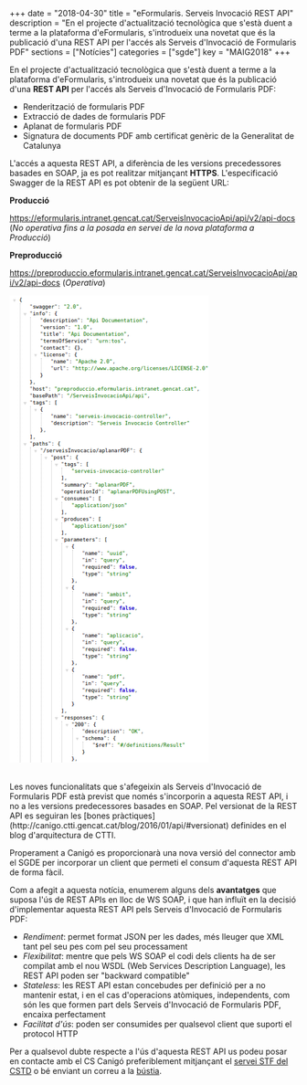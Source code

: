+++
date        = "2018-04-30"
title       = "eFormularis. Serveis Invocació REST API"
description = "En el projecte d'actualització tecnològica que s'està duent a terme a la plataforma d'eFormularis, s'introdueix una novetat que és la publicació d'una REST API per l'accés als Serveis d'Invocació de Formularis PDF"
sections    = ["Notícies"]
categories  = ["sgde"]
key         = "MAIG2018"
+++

En el projecte d'actualització tecnològica que s'està duent a terme a la plataforma d'eFormularis, s'introdueix una novetat que és la publicació d'una **REST API** per l'accés als Serveis d'Invocació de Formularis PDF:

* Renderització de formularis PDF
* Extracció de dades de formularis PDF
* Aplanat de formularis PDF
* Signatura de documents PDF amb certificat genèric de la Generalitat de Catalunya

L'accés a aquesta REST API, a diferència de les versions precedessores basades en SOAP, ja es pot realitzar mitjançant **HTTPS**. L'especificació Swagger de la REST API es pot obtenir de la següent URL:

**Producció**

https://eformularis.intranet.gencat.cat/ServeisInvocacioApi/api/v2/api-docs (*No operativa fins a la posada en servei de la nova plataforma a Producció*)

**Preproducció**

https://preproduccio.eformularis.intranet.gencat.cat/ServeisInvocacioApi/api/v2/api-docs (*Operativa*)

![eforms-swagger-specification](/images/news/serveis-invocacio-rest-api.png)

<br>
Les noves funcionalitats que s'afegeixin als Serveis d'Invocació de Formularis PDF està previst que només s'incorporin a aquesta REST API, i no a les versions predecessores basades en SOAP. Pel versionat de la REST API es seguiran les [bones pràctiques](http://canigo.ctti.gencat.cat/blog/2016/01/api/#versionat) definides en el blog d'arquitectura de CTTI.

Properament a Canigó es proporcionarà una nova versió del connector amb el SGDE per incorporar un client que permeti el consum d'aquesta REST API de forma fàcil.

Com a afegit a aquesta notícia, enumerem alguns dels **avantatges** que suposa l'ús de REST APIs en lloc de WS SOAP, i que han influït en la decisió d'implementar aquesta REST API pels Serveis d'Invocació de Formularis PDF:

* *Rendiment*: permet format JSON per les dades, més lleuger que XML tant pel seu pes com pel seu processament
* *Flexibilitat*: mentre que pels WS SOAP el codi dels clients ha de ser compilat amb el nou WSDL (Web Services Description Language), les REST API poden ser "backward compatible"
* *Stateless*: les REST API estan concebudes per definició per a no mantenir estat, i en el cas d'operacions atòmiques, independents, com són les que formen part dels Serveis d'Invocació de Formularis PDF, encaixa perfectament
* *Facilitat d'ús*: poden ser consumides per qualsevol client que suporti el protocol HTTP

Per a qualsevol dubte respecte a l'ús d'aquesta REST API us podeu posar en contacte amb el CS Canigó preferiblement mitjançant el [servei STF del CSTD](https://cstd.ctti.gencat.cat/jiracstd/browse/STF) o bé enviant un correu a la [bústia](mailto:oficina-tecnica.canigo.ctti@gencat.cat).

